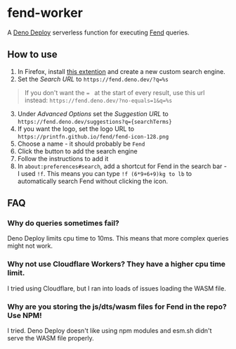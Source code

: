 # fend-worker

A [Deno Deploy](https://deno.com/deploy) serverless function for executing [Fend](https://github.com/printfn/fend/) queries.

## How to use

1. In Firefox, install [this extention]() and create a new custom search engine.
2. Set the _Search URL_ to `https://fend.deno.dev/?q=%s`
  > If you don't want the `= ` at the start of every result, use this url instead: `https://fend.deno.dev/?no-equals=1&q=%s`
3. Under _Advanced Options_ set the _Suggestion URL_ to `https://fend.deno.dev/suggestions?q={searchTerms}`
4. If you want the logo, set the logo URL to `https://printfn.github.io/fend/fend-icon-128.png`
5. Choose a name - it should probably be `Fend`
6. Click the button to add the search engine
7. Follow the instructions to add it
8. In `about:preferences#search`, add a shortcut for Fend in the search bar - I used `!f`. This means you can type `!f (6*9+6+9)kg to lb` to automatically search Fend without clicking the icon.

## FAQ

### Why do queries sometimes fail?

Deno Deploy limits cpu time to 10ms. This means that more complex queries might not work.

### Why not use Cloudflare Workers? They have a higher cpu time limit.

I tried using Cloudflare, but I ran into loads of issues loading the WASM file.

### Why are you storing the js/dts/wasm files for Fend in the repo? Use NPM!

I tried. Deno Deploy doesn't like using npm modules and esm.sh didn't serve the WASM file properly.
